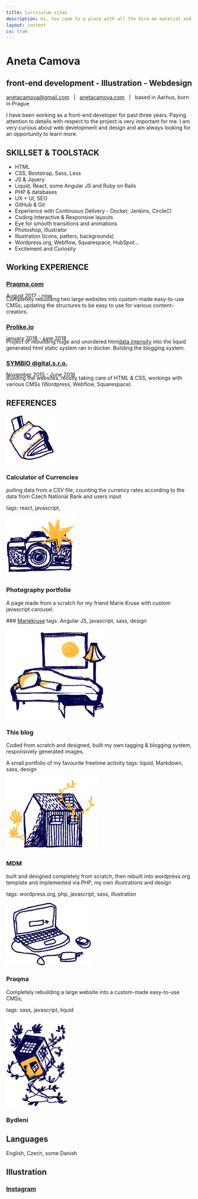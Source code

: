 ```yaml
---
title: Curriculum vitae
description: Hi, You came to a place with all the hire me material and documentation
layout: content
cv: true
---
```


# Aneta Camova
## <a style="pointer-events:none;">front-end development - Illustration - Webdesign</a>
<a href="mailto:anetacamova@gmail.com">anetacamova@gmail.com</a> &nbsp; | &nbsp; <a href="http://www.anetacamova.com">anetacamova.com</a> &nbsp; | &nbsp; based in Aarhus, born in Prague

I have been working as a front-end developer for past three years.
Paying attention to details with respect to the project is very important for me.
I am very curious about web development and design and am always looking for an opportunity to learn more.

## SKILLSET & TOOLSTACK
+ HTML
+ CSS, Bootstrap, Sass, Less
+ JS & Jquery
+ Liquid, React, some Angular JS and Ruby on Rails
+ PHP & databases
+ UX + UI, SEO
+ GitHub & Git
+ Experience with Continuous Delivery - Docker, Jenkins, CircleCI
+ Coding Interactive & Responsive layouts
+ Eye for smooth transitions and animations
+ Photoshop, Illustrator
+ Illustration (Icons, patters, backgrounds)
+ Wordpress.org, Webflow, Squarespace, HubSpot...
+ Excitement and Curiosity

## Working EXPERIENCE
### <a href="https://www.praqma.com" target="_blank">Praqma.com</a>
<p style="margin-top:-4px; margin-bottom: -8px; font-weight: 400;">August 2017 - now</p>
Completely rebuilding two large websites into custom-made easy-to-use CMSs; updating the structures to be easy to use for various content-creators.

### <a href="https://www.prolike.io" target="_blank">Prolike.io</a>
<p style="margin-top:-4px; margin-bottom: -8px; font-weight: 400;">january 2018 - june 2018</p>
Project of rebuilding huge and unordered html<a href="https://dataintensity.com/">data intensity</a> into the liquid generated html static system ran in docker. Building the blogging system.

### <a href="https://www.symbio.agency" target="_blank">SYMBIO digital,s.r.o.</a>
<p style="margin-top:-4px; margin-bottom: -8px; font-weight: 400;">November 2015 - June 2016</p>
Building the websites, mostly taking care of HTML & CSS, workings with various CMSs (Wordpress, Webflow, Squarespace).


## REFERENCES
![a wallet illustration](/images/penezenka.png)
### Calculator of Currencies
<p style="margin-top: 0;">pulling data from a CSV file, counting the currency rates according to the data from Czech National Bank and users input</p>
tags: react, javascript,

![a camera illustration](/images/fotoaparat.png)
### Photography portfolio
<p style="margin-top: 0;">A page made from a scratch for my friend Marie Kruse with custom javascript carousel.</p>
### <a href="http://www.anetacamo.com/mk" target="_blank">Mariekruse</a>
tags: Angular JS, javascript, sass, design

![a home illustration](/images/obyvak.png)
### This blog
<p style="margin-top: 0;">
Coded from scratch and designed, built my own tagging & blogging system, responsively generated images.</p>
A small portfolio of my favourite freetime activity
tags: liquid, Markdown, sass, design

![a home illustration](/images/bydleni.png)
### MDM
<p style="margin-top: 0;">
built and designed completely from scratch, then rebuilt into wordpress.org template and implemented via PHP, my own illustrations and design</p>
tags: wordpress.org, php, javascript, sass, illustration


![a home illustration](/images/laptop.png)
### Praqma
<p style="margin-top: 0;">
Completely rebuilding a large website into a custom-made easy-to-use CMSs;</p>
tags: sass, javascript, liquid

![a home illustration](/images/hypoteka.png)
### Bydleni

## Languages
English, Czech, some Danish

## Illustration
### <a href="https://www.instagram.com/aneccca" target="_blank">Instagram</a>
<br><br>
